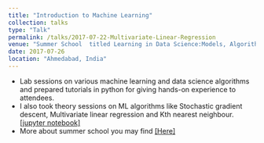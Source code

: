 ```yaml
---
title: "Introduction to Machine Learning"
collection: talks
type: "Talk"
permalink: /talks/2017-07-22-Multivariate-Linear-Regression
venue: "Summer School  titled Learning in Data Science:Models, Algorithms and Tools "
date: 2017-07-26
location: "Ahmedabad, India"
---
```


* Lab sessions on various machine learning and data science algorithms and prepared tutorials in python for giving hands-on experience to attendees.
* I also took theory sessions on ML algorithms like Stochastic gradient descent, Multivariate linear regression and Kth nearest neighbour.<br>
[[jupyter notebook]]()
* More about summer school you may find [[Here]](https://sites.google.com/view/seasschool2017/home?authuser=0)
